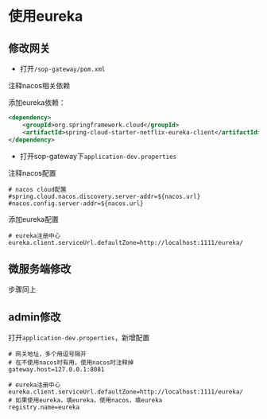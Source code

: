 # 使用eureka

## 修改网关

- 打开`/sop-gateway/pom.xml`

注释nacos相关依赖

添加eureka依赖：

```xml
<dependency>
    <groupId>org.springframework.cloud</groupId>
    <artifactId>spring-cloud-starter-netflix-eureka-client</artifactId>
</dependency>
```

- 打开sop-gateway下`application-dev.properties`

注释nacos配置

```properties
# nacos cloud配置
#spring.cloud.nacos.discovery.server-addr=${nacos.url}
#nacos.config.server-addr=${nacos.url}
```

添加eureka配置

```properties
# eureka注册中心
eureka.client.serviceUrl.defaultZone=http://localhost:1111/eureka/
```

## 微服务端修改

步骤同上

## admin修改

打开`application-dev.properties`，新增配置

```properties
# 网关地址，多个用逗号隔开
# 在不使用nacos时有用，使用nacos时注释掉
gateway.host=127.0.0.1:8081

# eureka注册中心
eureka.client.serviceUrl.defaultZone=http://localhost:1111/eureka/
# 如果使用eureka，填eureka，使用nacos，填eureka
registry.name=eureka
```

